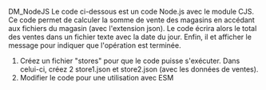 D M _ N o d e J S 
 
Le code ci-dessous est un code Node.js avec le module CJS. Ce code permet de calculer la somme de vente des magasins en accédant aux fichiers du magasin (avec l'extension json). Le code écrira alors le total des ventes dans un fichier texte avec la date du jour. Enfin, il et afficher le message pour indiquer que l'opération est terminée.

1. Créez un fichier "stores" pour que le code puisse s'exécuter. Dans celui-ci, créez 2 store1.json et store2.json (avec les données de ventes).
2. Modifier le code pour une utilisation avec ESM
